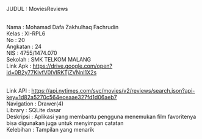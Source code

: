 JUDUL : MoviesReviews

<br>Nama : Mohamad Dafa Zakhulhaq Fachrudin
<br>Kelas : XI-RPL6
<br>No : 20
<br>Angkatan : 24 
<br>NIS : 4755/1474.070
<br>Sekolah : SMK TELKOM MALANG
<br>Link Apk : https://drive.google.com/open?id=0B2y77KivfV0IVlRKTjZVNnI1X2s

<br>Link API : https://api.nytimes.com/svc/movies/v2/reviews/search.json?api-key=1d82a5270c564eceaae327fd1d06aeb7
<br>Navigation : Drawer(4)
<br>Library : SQLite dasar
<br>Deskripsi : Aplikasi yang membantu pengguna menemukan film favoritenya bisa digunakan juga untuk menyimpan catatan
<br>Kelebihan : Tampilan yang menarik
